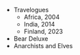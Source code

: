 * Travelogues
  * Africa, 2004
  * India, 2014
  * Finland, 2023
* Bear Deluxe
* Anarchists and Elves